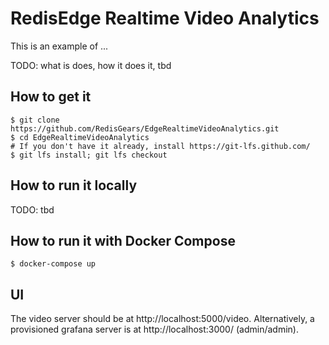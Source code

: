 # RedisEdge Realtime Video Analytics

This is an example of ...

TODO: what is does, how it does it, tbd

## How to get it

```
$ git clone https://github.com/RedisGears/EdgeRealtimeVideoAnalytics.git
$ cd EdgeRealtimeVideoAnalytics
# If you don't have it already, install https://git-lfs.github.com/
$ git lfs install; git lfs checkout
```

## How to run it locally

TODO: tbd

## How to run it with Docker Compose

```
$ docker-compose up
```

## UI

The video server should be at http://localhost:5000/video. Alternatively, a provisioned grafana server is at http://localhost:3000/ (admin/admin).
